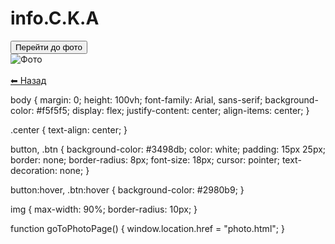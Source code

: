 # info.C.K.A


<!DOCTYPE html>
<html lang="uk">
<head>
    <meta charset="UTF-8">
    <meta name="viewport" content="width=device-width, initial-scale=1.0">
    <link rel="stylesheet" href="style.css">
</head>
<body>
    <div class="center">
        <button onclick="goToPhotoPage()">Перейти до фото</button>
    </div>
    <script src="script.js"></script>
</body>
</html>


<!DOCTYPE html>
<html lang="uk">
<head>
    <meta charset="UTF-8">
    <meta name="viewport" content="width=device-width, initial-scale=1.0">
    <title>Фото</title>
    <link rel="stylesheet" href="style.css">
</head>
<body>
    <div class="center">
        <img src="https://i.pinimg.com/736x/ea/c2/52/eac252c37ce77e91363113c3c4dee577.jpg" alt="Фото">
        <br><br>
        <a href="index.html" class="btn">⬅ Назад</a>
    </div>
</body>
</html>


body {
    margin: 0;
    height: 100vh;
    font-family: Arial, sans-serif;
    background-color: #f5f5f5;
    display: flex;
    justify-content: center;
    align-items: center;
}

.center {
    text-align: center;
}

button, .btn {
    background-color: #3498db;
    color: white;
    padding: 15px 25px;
    border: none;
    border-radius: 8px;
    font-size: 18px;
    cursor: pointer;
    text-decoration: none;
}

button:hover, .btn:hover {
    background-color: #2980b9;
}

img {
    max-width: 90%;
    border-radius: 10px;
}


function goToPhotoPage() {
    window.location.href = "photo.html";
}
